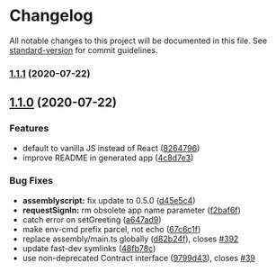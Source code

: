 # Changelog

All notable changes to this project will be documented in this file. See [standard-version](https://github.com/conventional-changelog/standard-version) for commit guidelines.

### [1.1.1](https://github.com/nearprotocol/create-near-app/compare/v1.1.0...v1.1.1) (2020-07-22)

## [1.1.0](https://github.com/nearprotocol/create-near-app/compare/v1.0.1...v1.1.0) (2020-07-22)


### Features

* default to vanilla JS instead of React ([8264796](https://github.com/nearprotocol/create-near-app/commit/8264796e4ac5e9918ae733d412036e323776f660))
* improve README in generated app ([4c8d7e3](https://github.com/nearprotocol/create-near-app/commit/4c8d7e380cfcd0d298302bfa5a8a5440e02ca879))


### Bug Fixes

* **assemblyscript:** fix update to 0.5.0 ([d45e5c4](https://github.com/nearprotocol/create-near-app/commit/d45e5c4262f8b767c325b7daeb993f95ba709f5f))
* **requestSignIn:** rm obsolete app name parameter ([f2baf6f](https://github.com/nearprotocol/create-near-app/commit/f2baf6f027f6b056b77cd2045c8e6c41745a8213))
* catch error on setGreeting ([a647ad9](https://github.com/nearprotocol/create-near-app/commit/a647ad9b4df399d99bd5831b947c712bf4569a70))
* make env-cmd prefix parcel, not echo ([67c6c1f](https://github.com/nearprotocol/create-near-app/commit/67c6c1fc2eeb7ac06fdf41729156bea8298cdc2a))
* replace assembly/main.ts globally ([d82b24f](https://github.com/nearprotocol/create-near-app/commit/d82b24f9671e36a660ece00efbb363e0cdf80eff)), closes [#392](https://github.com/nearprotocol/create-near-app/issues/392)
* update fast-dev symlinks ([48fb78c](https://github.com/nearprotocol/create-near-app/commit/48fb78cf61f6cf6bd194036220f19bc8fcdcda3e))
* use non-deprecated Contract interface ([9799d43](https://github.com/nearprotocol/create-near-app/commit/9799d431dd6de20290b6cb372b356e502c5a7966)), closes [#39](https://github.com/nearprotocol/create-near-app/issues/39)
